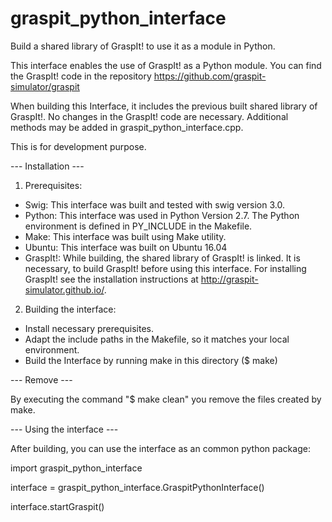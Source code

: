 # graspit_python_interface
Build a shared library of GraspIt! to use it as a module in Python.

This interface enables the use of GraspIt! as a Python module. You can find the GraspIt! code in the repository https://github.com/graspit-simulator/graspit

When building this Interface, it includes the previous built shared library of GraspIt!. No changes in the GraspIt! code are necessary. Additional methods may be added in graspit_python_interface.cpp.

This is for development purpose.

 --- Installation ---

1. Prerequisites: 
- Swig: This interface was built and tested with swig version 3.0.
- Python: This interface was used in Python Version 2.7. The Python environment is defined in PY_INCLUDE in the Makefile.
- Make: This interface was built using Make utility.
- Ubuntu: This interface was built on Ubuntu 16.04
- GraspIt!: While building, the shared library of GraspIt! is linked. It is necessary, to build GraspIt! before using this interface. For installing GraspIt! see the installation instructions at http://graspit-simulator.github.io/.

2. Building the interface:
- Install necessary prerequisites.
- Adapt the include paths in the Makefile, so it matches your local environment.
- Build the Interface by running make in this directory ($ make)

 --- Remove ---
 
By executing the command "$ make clean" you remove the files created by make.

 --- Using the interface ---

After building, you can use the interface as an common python package:

import graspit_python_interface

interface = graspit_python_interface.GraspitPythonInterface()

interface.startGraspit()
